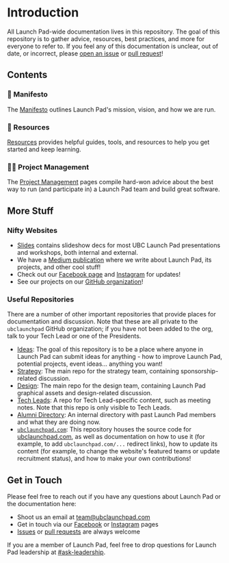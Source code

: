 # Introduction

All Launch Pad-wide documentation lives in this repository. The goal of this
repository is to gather advice, resources, best practices, and more for everyone
to refer to. If you feel any of this documentation is unclear, out of date, or
incorrect, please [open an issue](https://github.com/ubclaunchpad/docs/issues/new)
or [pull request](https://github.com/ubclaunchpad/docs/compare)!

## Contents

### 🎉 Manifesto

The [Manifesto](manifesto/) outlines Launch Pad's mission, vision, and how we are
run.

### 🧗 Resources

[Resources](resources/) provides helpful guides, tools, and resources to help
you get started and keep learning.

### 👨‍💼 Project Management

The [Project Management](project-management/) pages compile hard-won advice about
the best way to run (and participate in) a Launch Pad team and build great software.

## More Stuff

### Nifty Websites

* [Slides](https://slides.ubclaunchpad.com/) contains slideshow decs for most
  UBC Launch Pad presentations and workshops, both internal and external.
* We have a [Medium publication](https://medium.com/ubc-launch-pad-software-engineering-blog)
  where we write about Launch Pad, its projects, and other cool stuff!
* Check out our [Facebook page](https://www.facebook.com/ubclaunchpad/) and
  [Instagram](https://www.instagram.com/ubclaunchpad/) for updates!
* See our projects on our [GitHub organization](https://github.com/ubclaunchpad)!

### Useful Repositories

There are a number of other important repositories that provide places
for documentation and discussion. Note that these are all private to
the `ubclaunchpad` GitHub organization; if you have not been added to
the org, talk to your Tech Lead or one of the Presidents.

* [Ideas](https://github.com/ubclaunchpad/ideas): The goal of this repository is
  to be a place where anyone in Launch Pad can submit ideas for anything - how
  to improve Launch Pad, potential projects, event ideas... anything you want!
* [Strategy](https://github.com/ubclaunchpad/strategy): The main repo for the
  strategy team, containing sponsorship-related discussion.
* [Design](https://github.com/ubclaunchpad/design): The main repo for the design
  team, containing Launch Pad graphical assets and design-related discussion.
* [Tech Leads](https://github.com/ubclaunchpad/tech-leads): A repo for Tech
  Lead-specific content, such as meeting notes. Note that this repo is only
  visible to Tech Leads.
* [Alumni Directory](https://github.com/ubclaunchpad/alumni-directory): An
  internal directory with past Launch Pad members and what they are doing now.
* [`ubclaunchpad.com`](https://github.com/ubclaunchpad/ubclaunchpad.com): This
  repository houses the source code for [ubclaunchpad.com](https://ubclaunchpad.com),
  as well as documentation on how to use it (for example, to add `ubclaunchpad.com/...`
  redirect links), how to update its content (for example, to change the website's
  featured teams or update recruitment status), and how to make your own contributions!

## Get in Touch

Please feel free to reach out if you have any questions about Launch Pad or the
documentation here:

* Shoot us an email at [team@ubclaunchpad.com](team@ubclaunchpad.com)
* Get in touch via our [Facebook](https://www.facebook.com/ubclaunchpad/) or
  [Instagram](https://www.instagram.com/ubclaunchpad/) pages
* [Issues](https://github.com/ubclaunchpad/docs/issues/new) or
  [pull requests](https://github.com/ubclaunchpad/docs/compare) are always welcome

If you are a member of Launch Pad, feel free to drop questions for Launch Pad
leadership at [#ask-leadership](https://ubclaunchpad.slack.com/messages/CK935RD3Q/).
